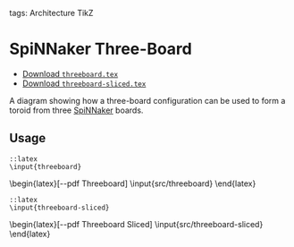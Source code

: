 tags: Architecture
      TikZ

SpiNNaker Three-Board
=====================

* [Download `threeboard.tex`](file://src/threeboard.tex)
* [Download `threeboard-sliced.tex`](file://src/threeboard-sliced.tex)

A diagram showing how a three-board configuration can be used to form a toroid
from three [SpiNNaker](http://apt.cs.man.ac.uk/projects/SpiNNaker/) boards.

Usage
-----

	::latex
	\input{threeboard}

\begin{latex}[--pdf Threeboard]
	\input{src/threeboard}
\end{latex}

	::latex
	\input{threeboard-sliced}

\begin{latex}[--pdf Threeboard Sliced]
	\input{src/threeboard-sliced}
\end{latex}

